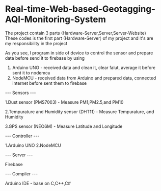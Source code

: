 # Real-time-Web-based-Geotagging-AQI-Monitoring-System
The project contain 3 parts (Hardware-Server,Server,Server-Website)
These codes is the first part (Hardware-Server) of my project and it's are my responsibility in the project

As you see, I program in side of device to control the sensor and prepare data before send it to firebase by using


1. Arduino UNO - received data and clean it, clear falut, average it before sent it to nodemcu
2. NodeMCU - received data from Arduino and prepared data, connected internet before sent them to firebase


--- Sensors ---

1.Dust sensor (PMS7003) - Measure PM1,PM2.5,and PM10

2.Tempurature and Humidity sensor (DHT11) - Measure Tempurature, and Humidity

3.GPS sensor (NEO6M) - Measure Latitude  and Longitude

--- Controller ---

1.Arduino UNO
2.NodeMCU

--- Server ---

Firebase

--- Compiler ---

Arduino IDE - base on C,C++,C#
